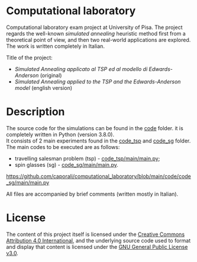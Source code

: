 # Computational laboratory
<p> Computational laboratory exam project at University of Pisa. The project regards the well-known <em>simulated annealing</em> heuristic method first from a theoretical point of view, and then two real-world applications are explored. The work is written completely in Italian. <p>

Title of the project:
<ul>
  <li> <em>Simulated Annealing applicato al TSP ed al modello di
Edwards-Anderson</em> (original) </li>
  <li> <em>Simulated Annealing applied to the TSP and the Edwards-Anderson model</em> (english version) </li>
</ul>

# Description
The source code for the simulations can be found in the [code](https://github.com/caporali/computational_laboratory/tree/main/code) folder. it is completely written in Python (version 3.8.0). <br>
It consists of 2 main experiments found in the [code_tsp](https://github.com/caporali/compuational_laboratory/tree/main/code/code_tsp) and [code_sg](https://github.com/caporali/compuational_laboratory/tree/main/code/code_sg) folder. The main codes to be executed are as follows:
- travelling salesman problem (tsp) - [code_tsp/main/main.py](https://github.com/caporali/compuational_laboratory/blob/main/code/code_tsp/main/main.py); 
- spin glasses (sg) - [code_sg/main/main.py](https://github.com/caporali/compuational_laboratory/blob/main/code/code_sg/main/main.py).

https://github.com/caporali/computational_laboratory/blob/main/code/code_sg/main/main.py

All files are accompanied by brief comments (written mostly in Italian). <br>
  
# License
The content of this project itself is licensed under the [Creative Commons Attribution 4.0 International](https://creativecommons.org/licenses/by/4.0/), and the underlying source code used to format and display that content is licensed under the [GNU General Public License v3.0](https://github.com/caporali/computational_laboratory/blob/main/LICENSE).
